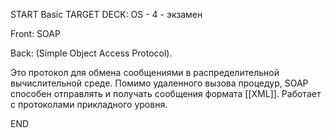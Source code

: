 START
Basic
TARGET DECK: OS - 4 - экзамен

Front: SOAP

Back: (Simple Object Access Protocol).
    
Это протокол для обмена сообщениями в распределительной вычислительной среде. Помимо удаленного вызова процедур, SOAP способен отправлять и получать сообщения формата [[XML]]. Работает с протоколами прикладного уровня.
<!--ID: 1663427618247-->
END 
